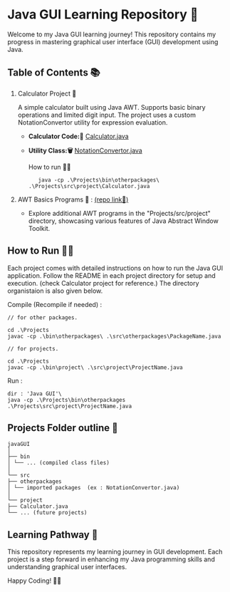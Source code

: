 # Java GUI Learning Repository 🚀

Welcome to my Java GUI learning journey! This repository contains my progress in mastering graphical user interface (GUI) development using Java.

## Table of Contents 📚

1. Calculator Project 🧮

   A simple calculator built using Java AWT. Supports basic binary operations and limited digit input. The project uses a custom NotationConvertor utility for expression evaluation.

   - **Calculator Code:📱** [Calculator.java](https://github.com/Vasudevshetty/Java-GUI/blob/main/Projects/src/project/Calculator.java)
   - **Utility Class:🗑️** [NotationConvertor.java](https://github.com/Vasudevshetty/Java-GUI/tree/main/Projects/src/project)

     How to run 🧑‍💻 

            java -cp .\Projects\bin\otherpackages\ .\Projects\src\project\Calculator.java

2. AWT Basics Programs 🎨
   : [(repo link🔗)](https://github.com/Vasudevshetty/Java-GUI/tree/main/awt)
   - Explore additional AWT programs in the "Projects/src/project" directory, showcasing various features of Java Abstract Window Toolkit.

## How to Run 🏃‍♂️

Each project comes with detailed instructions on how to run the Java GUI application. Follow the README in each project directory for setup and execution.
(check Calculator project for reference.)
The directory organistaion is also given below.

Compile (Recompile if needed) :

    // for other packages.

    cd .\Projects
    javac -cp .\bin\otherpackages\ .\src\otherpackages\PackageName.java
    
    // for projects.

    cd .\Projects
    javac -cp .\bin\project\ .\src\project\ProjectName.java
    
Run : 

    dir : 'Java GUI'\
    java -cp .\Projects\bin\otherpackages .\Projects\src\project\ProjectName.java 



## Projects Folder outline 📂

    javaGUI
    │
    ├── bin
    │ └── ... (compiled class files)
    │
    └── src
    ├── otherpackages
    │ └── imported packages  (ex : NotationConvertor.java) 
    │
    └── project
    ├── Calculator.java
    └── ... (future projects)

## Learning Pathway 🌱

This repository represents my learning journey in GUI development. Each project is a step forward in enhancing my Java programming skills and understanding graphical user interfaces.

Happy Coding! 🎉✨
